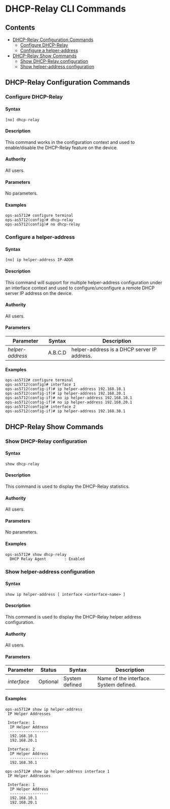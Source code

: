 DHCP-Relay CLI Commands
======
## Contents

- [DHCP-Relay Configuration Commands](#dhcp-relay-configuration-commands)
    - [Configure DHCP-Relay](#configure-dhcp-relay)
    - [Configure a helper-address](#configure-a-helper-address)
- [DHCP-Relay Show Commands](#dhcp-relay-show-commands)
    - [Show DHCP-Relay configuration](#show-dhcp-relay-configuration)
    - [Show helper-address configuration](#show-helper-address-configuration)

## DHCP-Relay Configuration Commands
### Configure DHCP-Relay
#### Syntax
`[no] dhcp-relay`
#### Description
This command works in the configuration context and used to enable/disable the DHCP-Relay feature on the device.
#### Authority
All users.
#### Parameters
No parameters.
#### Examples
```
ops-as5712# configure terminal
ops-as5712(config)# dhcp-relay
ops-as5712(config)# no dhcp-relay
```
### Configure a helper-address
#### Syntax
`[no] ip helper-address IP-ADDR`
#### Description
This command will support for multiple helper-address configuration under an interface context and used to configure/unconfigure a remote DHCP server IP address on the device.
#### Authority
All users.
#### Parameters
| Parameter | Syntax | Description |
|-----------|--------|---------------------------------------|
| *helper-address* | A.B.C.D | helper-address is a DHCP server IP address.|
#### Examples
```
ops-as5712# configure terminal
ops-as5712(config)# interface 1
ops-as5712(config-if)# ip helper-address 192.168.10.1
ops-as5712(config-if)# ip helper-address 192.168.20.1
ops-as5712(config-if)# no ip helper-address 192.168.10.1
ops-as5712(config-if)# no ip helper-address 192.168.20.1
ops-as5712(config)# interface 2
ops-as5712(config-if)# ip helper-address 192.168.30.1
```
## DHCP-Relay Show Commands

### Show DHCP-Relay configuration
#### Syntax
`show dhcp-relay`
#### Description
This command is used to display the DHCP-Relay statistics.
#### Authority
All users.
#### Parameters
No parameters.
#### Examples
```
ops-as5712# show dhcp-relay
  DHCP Relay Agent        : Enabled
```
### Show helper-address configuration
#### Syntax
`show ip helper-address [ interface <interface-name> ]`
#### Description
This command is used to display the DHCP-Relay helper address configuration.
#### Authority
All users.

#### Parameters
| Parameter | Status | Syntax | Description |
|-----------|--------|--------|-------------|
| *interface* | Optional | System defined | Name of the interface. System defined.|
#### Examples
```
ops-as5712# show ip helper-address
 IP Helper Addresses

 Interface: 1
  IP Helper Address
  -----------------
  192.168.10.1
  192.168.20.1

 Interface: 2
  IP Helper Address
  -----------------
  192.168.30.1

ops-as5712# show ip helper-address interface 1
 IP Helper Addresses

 Interface: 1
  IP Helper Address
  -----------------
  192.168.10.1
  192.168.20.1

```